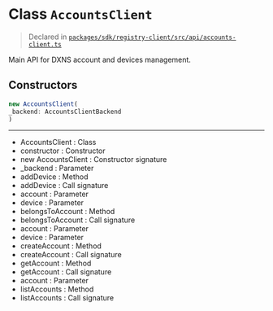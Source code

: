# Class `AccountsClient`
> Declared in [`packages/sdk/registry-client/src/api/accounts-client.ts`](https://github.com/dxos/protocols/blob/main/packages/sdk/registry-client/src/api/accounts-client.ts#L11)

Main API for DXNS account and devices management.

## Constructors
```ts
new AccountsClient(
_backend: AccountsClientBackend
)
```

---
- AccountsClient : Class
- constructor : Constructor
- new AccountsClient : Constructor signature
- _backend : Parameter
- addDevice : Method
- addDevice : Call signature
- account : Parameter
- device : Parameter
- belongsToAccount : Method
- belongsToAccount : Call signature
- account : Parameter
- device : Parameter
- createAccount : Method
- createAccount : Call signature
- getAccount : Method
- getAccount : Call signature
- account : Parameter
- listAccounts : Method
- listAccounts : Call signature
